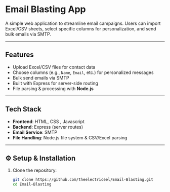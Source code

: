 # Email Blasting App

A simple web application to streamline email campaigns. Users can import Excel/CSV sheets, select specific columns for personalization, and send bulk emails via SMTP.

---

##  Features
- Upload Excel/CSV files for contact data
- Choose columns (e.g., `Name`, `Email`, etc.) for personalized messages
- Bulk send emails via SMTP
- Built with Express for server-side routing
- File parsing & processing with **Node.js**

---

##  Tech Stack
- **Frontend**: HTML, CSS , Javascript
- **Backend**: Express (server routes)
- **Email Service**: SMTP
- **File Handling**: Node.js file system & CSV/Excel parsing

---

## ⚙️ Setup & Installation

1. Clone the repository:
   ```bash
   git clone https://github.com/theelectriceel/Email-Blasting.git
   cd Email-Blasting
